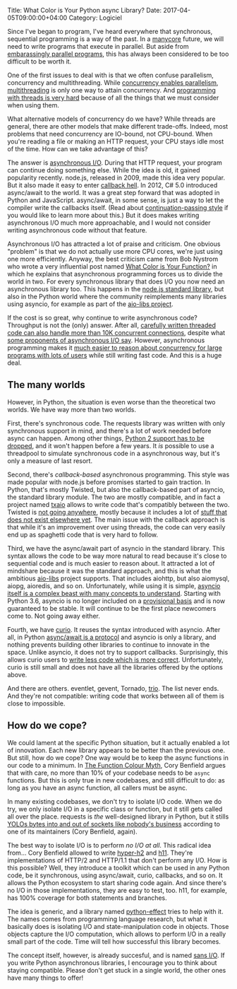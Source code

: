 Title: What Color is Your Python async Library?
Date: 2017-04-05T09:00:00+04:00
Category: Logiciel

Since I've began to program, I've heard everywhere that synchronous,
sequential programming is a way of the past. In a
[manycore](https://en.wikipedia.org/wiki/Manycore_processor) future,
we will need to write programs that execute in parallel. But aside
from [embarassingly parallel
programs](https://en.wikipedia.org/wiki/Embarrassingly_parallel), this
has always been considered to be too difficult to be worth it.

One of the first issues to deal with is that we often confuse
parallelism, concurrency and multithreading. While [concurrency
enables
parallelism](https://blog.golang.org/concurrency-is-not-parallelism),
[multithreading](https://en.wikipedia.org/wiki/Multithreading_(software))
is only one way to attain concurrency. And [programming with threads
is very hard](https://glyph.twistedmatrix.com/2014/02/unyielding.html)
because of all the things that we must consider when using them.

What alternative models of concurrency do we have? While threads are
general, there are other models that make different trade-offs.
Indeed, most problems that need concurrency are IO-bound, not
CPU-bound. When you're reading a file or making an HTTP request, your
CPU stays idle most of the time. How can we take advantage of this?

The answer is [asynchronous
I/O](https://en.wikipedia.org/wiki/Asynchronous_I/O). During that HTTP
request, your program can continue doing something else. While the
idea is old, it gained popularity recently. node.js, released in 2009,
made this idea very popular. But it also made it easy to enter
[callback hell](http://callbackhell.com/). In 2012, C# 5.0 introduced
async/await to the world. It was a great step forward that was adopted
in Python and JavaScript. async/await, in some sense, is just a way to
let the compiler write the callbacks itself. (Read about
[continuation-passing
style](https://en.wikipedia.org/wiki/Continuation-passing_style) if
you would like to learn more about this.) But it does makes writing
asynchronous I/O much more approachable, and I would not consider
writing asynchronous code without that feature.

Asynchronous I/O has attracted a lot of praise and criticism. One
obvious "problem" is that we do not actually use more CPU cores, we're
just using one more efficiently. Anyway, the best criticism came from
Bob Nystrom who wrote a very influential post named [What Color is
Your
Function?](http://journal.stuffwithstuff.com/2015/02/01/what-color-is-your-function/)
in which he explains that asynchronous programming forces us to divide
the world in two. For every synchronous library that does I/O you now
need an asynchronous library too. This happens in the [node.js
standard library](https://nodejs.org/api/fs.html), but also in the
Python world where the community reimplements many libraries using
asyncio, for example as part of the [aio-libs
project](https://github.com/aio-libs).

If the cost is so great, why continue to write asynchronous code?
Throughput is not the (only) answer. After all, [carefully written
threaded code can also handle more than 10K concurrent
connections](http://stackoverflow.com/questions/17593699/tcp-ip-solving-the-c10k-with-the-thread-per-client-approach/17771219#17771219),
despite what [some proponents of asynchronous I/O
say](https://lwn.net/Articles/692254/). However, asynchronous
programming makes it [much easier to reason about concurrency for
large programs with lots of
users](https://glyph.twistedmatrix.com/2014/02/unyielding.html) while
still writing fast code. And this is a huge deal.


## The many worlds

However, in Python, the situation is even worse than the theoretical
two worlds. We have way more than two worlds.

First, there's synchronous code. The requests library was written with
only synchronous support in mind, and there's a lot of work needed
before async can happen. Among other things, [Python 2 support has to
be
dropped](https://github.com/kennethreitz/requests/issues/1390#issuecomment-225395648),
and it won't happen before a few years. It *is* possible to use a
threadpool to simulate synchronous code in a asynchronous way, but
it's only a measure of last resort.

Second, there's *callback-based* asynchronous programming. This style
was made popular with node.js before promises started to gain
traction.  In Python, that's mostly Twisted, but also the
callback-based part of asyncio, the standard library module. The two
are mostly compatible, and in fact a project named
[txaio](https://txaio.readthedocs.io/en/latest/) allows to write code
that's compatibly between the two. Twisted is [not going
anywhere](https://lwn.net/Articles/692254/), mostly because it
includes a lot of [stuff that does not exist elsewhere
yet](https://glyph.twistedmatrix.com/2014/05/the-report-of-our-death.html).
The main issue with the callback approach is that while it's an
improvement over using threads, the code can very easily end up as
spaghetti code that is very hard to follow.

Third, we have the async/await part of asyncio in the standard
library. This syntax allows the code to be way more natural to read
because it's close to sequential code and is much easier to reason
about. It attracted a lot of mindshare because it was the standard
approach, and this is what the ambitious
[aio-libs](https://github.com/aio-libs) project supports. That
includes aiohttp, but also aiomysql, aiopg, aioredis, and so on.
Unfortunately, while using it is simple, [asyncio itself is a complex
beast with many concepts to
understand](http://lucumr.pocoo.org/2016/10/30/i-dont-understand-asyncio/).
Starting with Python 3.6, asyncio is no longer included on a
[provisional
basis](https://docs.python.org/3.6/glossary.html#term-provisional-api)
and is now guaranteed to be stable. It will continue to be the first
place newcomers come to. Not going away either.

Fourth, we have [curio](https://github.com/dabeaz/curio). It reuses
the syntax introduced with asyncio. After all, in Python [async/await
is a
protocol](https://mail.python.org/pipermail/async-sig/2016-November/000166.html)
and asyncio is only a library, and nothing prevents building other
libraries to continue to innovate in the space. Unlike asyncio, it
does not try to support callbacks. Surprisingly, this allows curio
users to [write less code which is more
correct](https://vorpus.org/blog/some-thoughts-on-asynchronous-api-design-in-a-post-asyncawait-world/).
Unfortunately, curio is still small and does not have all the
libraries offered by the options above.

And there are others. eventlet, gevent, Tornado,
[trio](https://github.com/python-trio/trio/). The list never ends. And
they're not compatible: writing code that works between all of them is
close to impossible.

## How do we cope?

We could lament at the specific Python situation, but it actually
enabled a lot of innovation. Each new library appears to be better
than the previous one. But still, how do we cope? One way would be to
keep the async functions in our code to a minimum. In [The Function
Colour
Myth](https://lukasa.co.uk/2016/07/The_Function_Colour_Myth/#how-to-live-with-coloured-functions),
Cory Benfield argues that with care, no more than 10% of your codebase
needs to be `async` functions. But this is only true in new codebases,
and still difficult to do: as long as you have an async function, all
callers must be async.

In many existing codebases, we don't try to isolate I/O code. When we
do try, we only isolate I/O in a specific class or function, but it
still gets called all over the place. requests is *the* well-designed
library in Python, but it stills [YOLOs bytes into and out of sockets
like nobody's
business](https://github.com/kennethreitz/requests/issues/1390#issuecomment-224975630)
according to one of its maintainers (Cory Benfield, again).

The best way to isolate I/O is to perform *no I/O at all*. This
radical idea from... Cory Benfield allowed to write
[hyper-h2](https://python-hyper.org/h2/en/stable/) and
[h11](https://github.com/njsmith/h11). They're implementations of
HTTP/2 and HTTP/1.1 that don't perform any I/O. How is this possible?
Well, they introduce a toolkit which can be used in any Python code,
be it synchronous, using async/await, curio, callbacks, and so on. It
allows the Python ecosystem to start sharing code again. And since
there's no I/O in those implementations, they are easy to test, too.
h11, for example, has 100% coverage for both statements and branches.

The idea is generic, and a library named
[python-effect](https://github.com/python-effect/effect) tries to help
with it. The names comes from programming language research, but what
it basically does is isolating I/O and state-manipulation code in
objects. Those objects capture the I/O computation, which allows to
perform I/O in a really small part of the code. Time will tell how
successful this library becomes.

The concept itself, however, is already succesful, and is named [sans
I/O](http://sans-io.readthedocs.io/). If you write Python asynchronous
libraries, I encourage you to think about staying compatible. Please
don't get stuck in a single world, the other ones have many things to
offer!

<!-- vim: spelllang=en
-->
